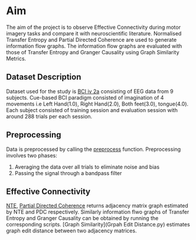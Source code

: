 # Aim #
The aim of the project is to observe Effective Connectivity during motor imagery tasks and compare it with neuroscientific literature. Normalised Transfer Entropy and Partial Directed Coherence are used to generate information flow graphs. The information flow graphs are evaluated with those of Transfer Entropy and Granger Causality using Graph Similarity Metrics.

## Dataset Description ##

Dataset used for the study is [BCI iv 2a](http://www.bbci.de/competition/iv/) consisting of EEG data from 9 subjects. Cue-based BCI paradigm consisted of imagination of 4 movements i.e Left Hand(1.0), Right Hand(2.0), Both feet(3.0), tongue(4.0). Each subject consisted of training session and evaluation session with around 288 trials per each session.

## Preprocessing ##

Data is preprocessed by calling the [preprocess](preprocess.py) function. Preprocessing involves two phases:
  1. Averaging the data over all trials to eliminate noise and bias
  2. Passing the signal through a bandpass filter

## Effective Connectivity ##

[NTE](NTE.py), [Partial Directed Coherence](PDC.py) returns adjacency matrix graph estimated by NTE and PDC respectively. Similarly information flwo graphs of Transfer Entropy and Granger Causality can be obtained by running the corresponding scripts. [Graph Similarity](Grpah Edit Distance.py) estimates graph edit distance between two adjacency matrices.

